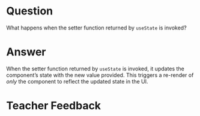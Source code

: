 # Question

What happens when the setter function returned by `useState` is invoked?

# Answer
When the setter function returned by `useState` is invoked, it updates the component’s state with the new value provided. This triggers a re-render of *only* the component to reflect the updated state in the UI.

# Teacher Feedback